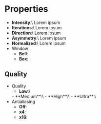 




# Properties

- **Intensity**:\ 
  Lorem ipsum
- **Iterations**:\ 
  Lorem ipsum
- **Direction**:\ 
  Lorem ipsum
- **Asymmetry**:\ 
  Lorem ipsum
- **Normalized**:\ 
  Lorem ipsum
- Window
  - **Bell**: <desc>
  - **Box**: <desc>

## Quality

- Quality
  - **Low**:\ 
  <desc>
  - **Medium**:\ 
  <desc>
  - **High**:\ 
  <desc>
  - **Ultra**:\ 
  <desc>
- Antialiasing
  - **Off**: <desc>
  - **x4**: <desc>
  - **x16**: <desc>




